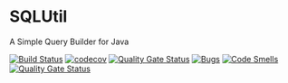 # SQLUtil 

A Simple Query Builder for Java

[![Build Status](https://travis-ci.org/ulisse1996/SqlUtil.svg?branch=master)](https://travis-ci.org/ulisse1996/SqlUtil) [![codecov](https://codecov.io/gh/ulisse1996/SqlUtil/branch/master/graph/badge.svg)](https://codecov.io/gh/ulisse1996/SqlUtil) [![Quality Gate Status](https://sonarcloud.io/api/project_badges/measure?project=it.donatoleone%3Asql-util&metric=alert_status)](https://sonarcloud.io/dashboard?id=it.donatoleone%3Asql-util) [![Bugs](https://sonarcloud.io/api/project_badges/measure?project=it.donatoleone%3Asql-util&metric=bugs)](https://sonarcloud.io/dashboard?id=it.donatoleone%3Asql-util) [![Code Smells](https://sonarcloud.io/api/project_badges/measure?project=it.donatoleone%3Asql-util&metric=code_smells)](https://sonarcloud.io/dashboard?id=it.donatoleone%3Asql-util) [![Quality Gate Status](https://sonarcloud.io/api/project_badges/measure?project=it.donatoleone%3Asql-util&metric=alert_status)](https://sonarcloud.io/dashboard?id=it.donatoleone%3Asql-util)
